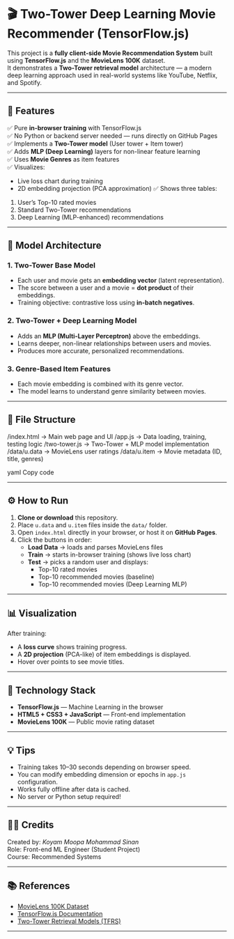# 🎬 Two-Tower Deep Learning Movie Recommender (TensorFlow.js)

This project is a **fully client-side Movie Recommendation System** built using **TensorFlow.js** and the **MovieLens 100K** dataset.  
It demonstrates a **Two-Tower retrieval model** architecture — a modern deep learning approach used in real-world systems like YouTube, Netflix, and Spotify.

---

## 🚀 Features

✅ Pure **in-browser training** with TensorFlow.js  
✅ No Python or backend server needed — runs directly on GitHub Pages  
✅ Implements a **Two-Tower model** (User tower + Item tower)  
✅ Adds **MLP (Deep Learning)** layers for non-linear feature learning  
✅ Uses **Movie Genres** as item features  
✅ Visualizes:
- Live loss chart during training  
- 2D embedding projection (PCA approximation)
✅ Shows three tables:
1. User’s Top-10 rated movies  
2. Standard Two-Tower recommendations  
3. Deep Learning (MLP-enhanced) recommendations  

---

## 🧠 Model Architecture

### **1. Two-Tower Base Model**
- Each user and movie gets an **embedding vector** (latent representation).
- The score between a user and a movie = **dot product** of their embeddings.
- Training objective: contrastive loss using **in-batch negatives**.

### **2. Two-Tower + Deep Learning Model**
- Adds an **MLP (Multi-Layer Perceptron)** above the embeddings.
- Learns deeper, non-linear relationships between users and movies.
- Produces more accurate, personalized recommendations.

### **3. Genre-Based Item Features**
- Each movie embedding is combined with its genre vector.
- The model learns to understand genre similarity between movies.

---

## 📂 File Structure

/index.html → Main web page and UI
/app.js → Data loading, training, testing logic
/two-tower.js → Two-Tower + MLP model implementation
/data/u.data → MovieLens user ratings
/data/u.item → Movie metadata (ID, title, genres)

yaml
Copy code

---

## ⚙️ How to Run

1. **Clone or download** this repository.
2. Place `u.data` and `u.item` files inside the `data/` folder.
3. Open `index.html` directly in your browser, or host it on **GitHub Pages**.
4. Click the buttons in order:
   - **Load Data** → loads and parses MovieLens files  
   - **Train** → starts in-browser training (shows live loss chart)  
   - **Test** → picks a random user and displays:
     - Top-10 rated movies
     - Top-10 recommended movies (baseline)
     - Top-10 recommended movies (Deep Learning MLP)

---

## 📊 Visualization

After training:
- A **loss curve** shows training progress.
- A **2D projection** (PCA-like) of item embeddings is displayed.
- Hover over points to see movie titles.

---

## 🧩 Technology Stack

- **TensorFlow.js** — Machine Learning in the browser  
- **HTML5 + CSS3 + JavaScript** — Front-end implementation  
- **MovieLens 100K** — Public movie rating dataset  

---

## 💡 Tips

- Training takes 10–30 seconds depending on browser speed.  
- You can modify embedding dimension or epochs in `app.js` configuration.  
- Works fully offline after data is cached.  
- No server or Python setup required!

---

## 🧑‍💻 Credits

Created by: *Koyam Moopa Mohammad Sinan*  
Role: Front-end ML Engineer (Student Project)  
Course: Recommended Systems

---

## 📚 References

- [MovieLens 100K Dataset](https://grouplens.org/datasets/movielens/)  
- [TensorFlow.js Documentation](https://www.tensorflow.org/js)  
- [Two-Tower Retrieval Models (TFRS)](https://www.tensorflow.org/recommenders/examples/basic_retrieval)

---

